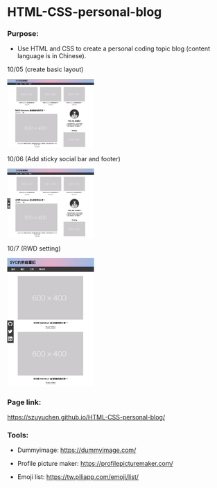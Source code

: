 # HTML-CSS-personal-blog

### Purpose: 

- Use HTML and CSS to create a personal coding topic blog (content language is in Chinese).

10/05 (create basic layout)

<img src="https://github.com/szuyuchen/HTML-CSS-personal-blog/blob/main/sample-image.png?raw=true" width=200>

10/06 (Add sticky social bar and footer)

<img src="https://github.com/szuyuchen/HTML-CSS-personal-blog/blob/main/sample-image2.png?raw=true" width=200>

10/7 (RWD setting)

<img src="https://github.com/szuyuchen/HTML-CSS-personal-blog/blob/main/sample-image3.png?raw=true" width=200>

### Page link:

https://szuyuchen.github.io/HTML-CSS-personal-blog/

### Tools:

- Dummyimage: https://dummyimage.com/

- Profile picture maker: https://profilepicturemaker.com/

- Emoji list: https://tw.piliapp.com/emoji/list/

